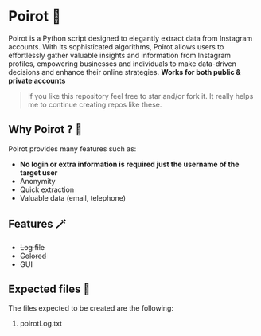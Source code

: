 # Poirot 🪬
Poirot is a Python script designed to elegantly extract data from Instagram accounts. With its sophisticated algorithms, Poirot allows users to effortlessly gather valuable insights and information from Instagram profiles, empowering businesses and individuals to make data-driven decisions and enhance their online strategies. **Works for both public & private accounts**

> If you like this repository feel free to star and/or fork it. It really helps me to continue creating repos like these.

## Why Poirot ? 🤔

Poirot provides many features such as:

- **No login or extra information is required just the username of the target user**
- Anonymity
- Quick extraction
- Valuable data (email, telephone)

## Features 🪄

- ~~Log file~~
- ~~Colored~~
- GUI

## Expected files 📁
The files expected to be created are the following:
  1. poirotLog.txt
